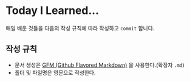 # Today I Learned...
매일 배운 것들을 다음의 작성 규칙에 따라 작성하고 `commit` 합니다.

## 작성 규칙
* 문서 생성은 [GFM (Github Flavored Markdown)](https://help.github.com/articles/github-flavored-markdown/) 을 사용한다.(확장자 `.md`)
* 폴더 및 파일명은 영문으로 작성한다.
